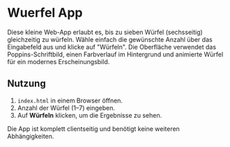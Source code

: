 # Wuerfel App

Diese kleine Web-App erlaubt es, bis zu sieben Würfel (sechsseitig) gleichzeitig zu würfeln. Wähle einfach die gewünschte Anzahl über das Eingabefeld aus und klicke auf "Würfeln". Die Oberfläche verwendet das Poppins-Schriftbild, einen Farbverlauf im Hintergrund und animierte Würfel für ein modernes Erscheinungsbild.

## Nutzung

1. `index.html` in einem Browser öffnen.
2. Anzahl der Würfel (1–7) eingeben.
3. Auf **Würfeln** klicken, um die Ergebnisse zu sehen.

Die App ist komplett clientseitig und benötigt keine weiteren Abhängigkeiten.
